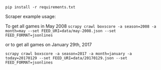 `pip install -r requirements.txt`

Scraper example usage:

To get all games in May 2008
`scrapy crawl boxscore -a season=2008 -a month=may --set FEED_URI=data/may-2008.json --set FEED_FORMAT=jsonlines` 

or to get all games on January 29th, 2017

`scrapy crawl boxscore -a season=2017 -a month=january -a today=20170129 --set FEED_URI=data/20170129.json --set FEED_FORMAT=jsonlines`